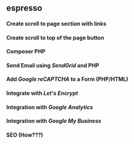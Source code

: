 ## espresso

#### Create scroll to page section with links

#### Create scroll to top of the page button

#### Composer PHP

#### Send Email using _SendGrid_ and PHP

#### Add _Google reCAPTCHA_ to a Form (PHP/HTML)

#### Integrate with _Let's Encrypt_

#### Integration with _Google Analytics_

#### Integration with <i>Google My Business</i>

#### SEO (How???)
